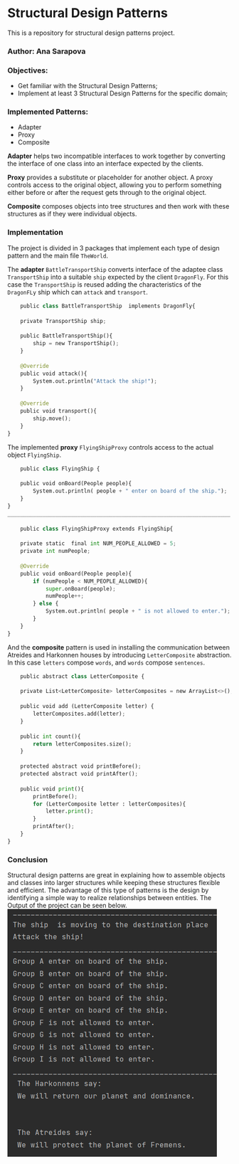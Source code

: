 # Structural Design Patterns
This is a repository for structural design patterns project.
### Author: Ana Sarapova

### Objectives:
* Get familiar with the Structural Design Patterns;
* Implement at least 3 Structural Design Patterns for the specific domain;

### Implemented Patterns:
* Adapter
* Proxy
* Composite

**Adapter** helps two incompatible interfaces to work together by converting
the interface of one class into an interface expected by the clients.

**Proxy** provides a substitute or placeholder for another object.
A proxy controls access to the original object,
allowing you to perform something either before or after the request gets through to the original object.

**Composite** composes objects into tree structures and then work with these structures as if they were individual objects.

### Implementation
The project is divided in 3 packages that implement each type of design pattern and the main file `TheWorld`.

The **adapter** `BattleTransportShip` converts interface of the adaptee class `TransportShip` into a suitable `ship` expected by the client `DragonFly`.
For this case the `TransportShip` is reused adding the characteristics of the `DragonFLy` ship which can `attack` and `transport`.

```python
    public class BattleTransportShip  implements DragonFly{

    private TransportShip ship;

    public BattleTransportShip(){
        ship = new TransportShip();
    }

    @Override
    public void attack(){
        System.out.println("Attack the ship!");
    }

    @Override
    public void transport(){
        ship.move();
    }
}
```

The implemented **proxy** `FlyingShipProxy` controls access to the actual object `FlyingShip`.
```python
    public class FlyingShip {

    public void onBoard(People people){
        System.out.println( people + " enter on board of the ship.");
    }
}
______________________________________________________________________

    public class FlyingShipProxy extends FlyingShip{

    private static  final int NUM_PEOPLE_ALLOWED = 5;
    private int numPeople;

    @Override
    public void onBoard(People people){
        if (numPeople < NUM_PEOPLE_ALLOWED){
            super.onBoard(people);
            numPeople++;
        } else {
            System.out.println( people + " is not allowed to enter.");
        }
    }
}
```

And the **composite** pattern is used in installing the communication between Atreides and Harkonnen houses by introducing `LetterComposite` abstraction.
In this case `letters` compose `words`, and `words` compose `sentences`.
```python
    public abstract class LetterComposite {

    private List<LetterComposite> letterComposites = new ArrayList<>();

    public void add (LetterComposite letter) {
        letterComposites.add(letter);
    }

    public int count(){
        return letterComposites.size();
    }

    protected abstract void printBefore();
    protected abstract void printAfter();

    public void print(){
        printBefore();
        for (LetterComposite letter : letterComposites){
            letter.print();
        }
        printAfter();
    }
}
```
### Conclusion
Structural design patterns are great in explaining how to assemble objects and classes into larger structures
while keeping these structures flexible and efficient. The advantage of this type of patterns is the design 
by identifying a simple way to realize relationships between entities. The Output of the project can be seen below.
![img.png](../img_5.png)